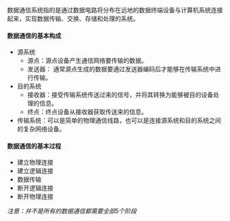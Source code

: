 数据通信系统指的是通过数据电路将分布在远地的数据终端设备与计算机系统连接起来，实现数据传输、交换、存储和处理的系统。

#### 数据通信的基本构成

* 源系统
  * 源点：源点设备产生通信网络要传输的数据。
  * 发送器： 通常源点生成的数据要通过发送器编码后才能够在传输系统中进行传输。
* 目的系统
  * 接收器：接受传输系统传送过来的信号，并将其转换为能够被目的设备处理的信息。
  * 终点：终点设备从接收器获取传送来的信息。
* 传输系统：可以是简单的物理通信线路，也可以是连接源系统和目的系统之间的复杂网络设备。

#### 数据通信的基本过程

* 建立物理连接
* 建立逻辑连接
* 数据传输
* 断开逻辑连接
* 断开物理连接

*注意：并不是所有的数据通信都需要全部5个阶段*

